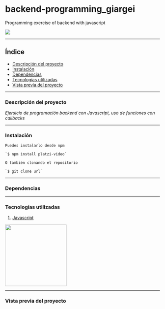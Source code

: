 # backend-programming_giargei
Programming exercise of backend with javascript

<p align="left">
  <img src="https://img.shields.io/badge/STATUS-EN%20DESAROLLO-green">
</p>

***

## Índice

* [Descripción del proyecto](#Descripción-del-proyecto)
* [Instalación](#Instalación)
* [Dependencias](#Dependencias)
* [Tecnologías utilizadas](#Tecnologías-utilizadas)
* [Vista previa del proyecto](#Vista-previa-del-proyecto)

***

### Descripción del proyecto

_Ejersicio de programación backend con Javascript, uso de funciones con callbacks_

***

### Instalación

```
Puedes instalarlo desde npm

`$ npm install platzi-video`

O también clonando el repositorio

`$ git clone url`
```

***

### Dependencias

***

### Tecnologías utilizadas

1. [Javascript](https://www.javascript.com/)

<div aling="center">
  
  
  <img src="https://user-images.githubusercontent.com/48769662/205469662-4dc315a0-eacd-420d-9931-3fb0f8d8d940.png" width="200px" heigth="200px">
  
  
</div>

***

### Vista previa del proyecto
